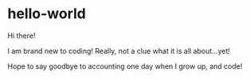 # hello-world
Hi there!

I am brand new to coding!  Really, not a clue what it is all about...yet!

Hope to say goodbye to accounting one day when I grow up, and code!
